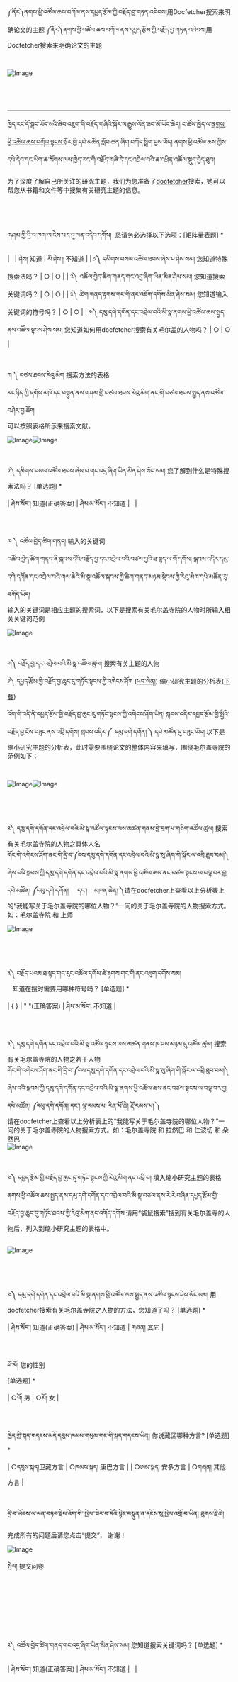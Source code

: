 ༼ནོར༽ནགས་ཕྱི་འཚོལ་ཆས་བཀོལ་ནས་དཔྱད་རྩོམ་ཀྱི་བརྗོད་བྱ་གཏན་འབེབས།用Docfetcher搜索来明确论文的主题
༼ནོར༽ནགས་ཕྱི་འཚོལ་ཆས་བཀོལ་ནས་དཔྱད་རྩོམ་ཀྱི་བརྗོད་བྱ་གཏན་འབེབས།用Docfetcher搜索来明确论文的主题


 


![Image](images/000006.png)


 


 





---


ཁྱེད་རང་དོ་སྣང་ཡོད་སའི་ཞིབ་འཇུག་གི་བརྗོད་གཞིའི་སྐོར་ལ་རྒྱུས་ལོན་ཟབ་མོ་ཡོང་ཆེད། ང་ཚོས་ཁྱེད་ལ་[ནགས་ཕྱི་འཚོལ་ཆས་བཀོལ་སྟངས་](https://r.wjx.com/redirect.aspx?url=https%3A%2F%2Fks.wjx.top%2Fjq%2F81224358.aspx&activity=95681548)སྐོར་གྱི་དཔེ་མཚོན་སློབ་ཚན་ཞིག་བཀོད་སྒྲིག་བྱས་ཡོད། ནགས་ཕྱི་འཚོལ་ཆས་ཀྱིས་དཔེ་དེབ་དང་ཡིག་ཆ་སོགས་ལས་ཁྱེད་རང་གི་བརྗོད་གཞི་དེ་དང་འབྲེལ་བའི་ཆ་འཕྲིན་འཚོལ་སྡུད་བྱེད་ཐུབ།  
  
为了深度了解自己所关注的研究主题，我们为您准备了[docfetcher](https://r.wjx.com/redirect.aspx?url=https%3A%2F%2Fks.wjx.top%2Fjq%2F81224358.aspx&activity=95681548)搜索，她可以帮您从书籍和文件等中搜集有关研究主题的信息。


 


 


གཤམ་གྱི་དྲི་བ་ཁག་ལ་ངེས་པར་དུ་ལན་འདེབ་དགོས།  恳请务必选择以下选项：[矩阵量表题] *




|   | ཤེས། 知道 | མི་ཤེས་། 不知道 |
| ༡༽ དམིགས་བསལ་འཚོལ་ཐབས་ཞེས་པ་ཤེས་སམ། 您知道特殊搜索法吗？ | ○ | ○ |
| ༢༽ འཚོལ་བྱེད་ཚིག་གནད་གང་འདྲ་ཞིག་ཡིན་མིན་ཤེས་སམ། 您知道搜索关键词吗？ | ○ | ○ |
| ༣༽ ཚིག་གནད་རྟགས་གང་གི་ནང་འཇོག་དགོས་མིན་ཤེས་སམ། 您知道输入关键词的符号吗？ | ○ | ○ |
| ༤༽ དམུ་དགེ་དགོན་དང་འབྲེལ་བའི་མི་སྣ་ནགས་ཕྱི་འཚོལ་ཆས་སྤྱད་ནས་འཚོལ་སྟངས་ཤེས་སམ། 您知道如何用docfetcher搜索有关毛尔盖的人物吗？ | ○ | ○ |


 


ཀ ༽ བཙལ་ཐབས་རེའུ་མིག 搜索方法的表格  
རང་ཉིད་ཀྱི་དགོས་མཁོ་དང་བསྟུན་ནས་གཤམ་གྱི་བཙལ་ཐབས་རེའུ་མིག་ནང་གི་བཙལ་ཐབས་སྤྱད་ནས་འཚོལ་བཤེར་བྱ་ཆོག  
可以按照表格所示来搜索文献。  
  
![Image](images/000005.png)![Image](images/000007.png)


 


༡༽ དམིགས་བསལ་འཚོལ་ཐབས་ཞེས་པ་གང་འདྲ་ཞིག་ཡིན་མིན་ཤེས་སོང་སམ། 您了解到什么是特殊搜索法吗？ [单选题] *




| ཤེས་སོང་། 知道(正确答案) | ཤེས་མ་སོང་། 不知道 |   |


 


ཁ ༽ འཚོལ་བྱེད་ཚིག་གནད། 输入的关键词  
འཚོལ་བྱེད་ཚིག་གནད་ནི་སྐབས་དེའི་བརྗོད་བྱ་དང་འབྲེལ་བའི་བཙལ་བྱའི་ཐ་སྙད་ལ་གོ་དགོས། སྐབས་འདིར་དམུ་དགེ་དགོན་དང་འབྲེལ་བའི་གལ་ཆེའི་མི་སྣ་འཚོལ་སྐབས་ཀྱི་ཚིག་གནད་མཉམ་སྡེབས་ཀྱི་རེའུ་མིག་དཔེ་མཚོན་རུ་བཀོད་ཡོད།  
输入的关键词是相应主题的搜索词，以下是搜索有关毛尔盖寺院的人物时所输入相关关键词范例  
  
![Image](images/000008.png)


 


ག༽ བརྗོད་བྱ་དང་འབྲེལ་བའི་མི་སྣ་འཚོལ་ཚུལ། 搜索有关主题的人物  
༡༽ དཔྱད་རྩོམ་གྱི་བརྗོད་བྱ་ཆུང་ངུ་གཏོང་སྟངས་ཀྱི་འགེངས་ཤོག ([ཕབ་ལེན།](https://r.wjx.com/redirect.aspx?url=https%3A%2F%2Fgitee.com%2Fbdrc%2Fdigitization-guidelines%2Fcommit%2Fc11dfae2705eb909091991548c37ea1bc2dc170d&activity=95681548)) 缩小研究主题的分析表([下载](https://r.wjx.com/redirect.aspx?url=https%3A%2F%2Fgitee.com%2Fbdrc%2Fdigitization-guidelines%2Fcommit%2Fc11dfae2705eb909091991548c37ea1bc2dc170d&activity=95681548)) 


འོག་གི་འདི་ནི་དཔྱད་རྩོམ་གྱི་བརྗོད་བྱ་ཆུང་རུ་གཏོང་སྟངས་ཀྱི་འགེངས་ཤོག་ཡིན། སྐབས་འདིར་དཔྱད་རྩོམ་གྱི་སྤྱིའི་བརྗོད་བྱ་ངོས་བཟུང་ནས་འབྲི་དགོས། སྐབས་འདིར་༼  དམུ་དགེ་དགོན། ༽ དཔེ་མཚོན་དུ་བཟུང་ཡོད། 以下是缩小研究主题的分析表，此时需要围绕论文的整体内容来填写，围绕毛尔盖寺院的范例如下：


 


![Image](images/000000.png)![Image](images/000001.png)


 


 


༢༽ དམུ་དགེ་དགོན་དང་འབྲེལ་བའི་མི་སྣ་འཚོལ་སྟངས་ལས་མཚན་གནས་བྱེ་བྲག་པ་གཅིག་འཚོལ་ཚུལ། 搜索有关毛尔盖寺院的人物之具体人名  
གོང་གི་འགེངས་ཤོག་ནང་གི་དྲི་བ་༼ངས་དམུ་དགེ་དགོན་དང་འབྲེལ་བའི་མི་སྣ་སུ་ཞིག་གི་སྐོར་ལ་འབྲི་ཐུབ་བམ།༽ ཞེས་བའི་སྐབས་ཀྱི་དམུ་དགེ་དགོན་དང་འབྲེལ་བའི་མི་སྣ་ནགས་ཕྱི་འཚོལ་ཆས་ནང་བཙལ་སྟངས་ལ་བལྟ་བར་བྱ། དཔེ་མཚོན། ༼དམུ་དགེ་དགོན།     དང་།    མཁན་ཆེན། ༽请在docfetcher上查看以上分析表上的“我能写关于毛尔盖寺院的哪位人物？”一问的关于毛尔盖寺院的人物搜索方式。如：毛尔盖寺院 和 上师


![Image](images/000009.png)


 


 


༣༽ བརྗོད་པའམ་ཐ་སྙད་གང་རུང་འཚོལ་དགོས་ཚེ་རྟགས་གང་གི་ནང་འཇུག་དགོས་སམ།  
   知道在搜时需要用哪种符号吗？ [单选题] *




| { } | " "(正确答案) | ཤེས་མ་སོང་། 不知道 |


 


༣༽ དམུ་དགེ་དགོན་དང་འབྲེལ་བའི་མི་སྣ་འཚོལ་སྟངས་ལས་མཚན་གནས་ཁ་ཤས་མཉམ་དུ་འཚོལ་ཚུལ། 搜索有关毛尔盖寺院的人物之若干人物  
གོང་གི་འགེངས་ཤོག་ནང་གི་དྲི་བ་༼ངས་དམུ་དགེ་དགོན་དང་འབྲེལ་བའི་མི་སྣ་སུ་ཞིག་གི་སྐོར་ལ་འབྲི་ཐུབ་བམ།༽ ཞེས་བའི་སྐབས་ཀྱི་དམུ་དགེ་དགོན་དང་འབྲེལ་བའི་མི་སྣ་ནགས་ཕྱི་འཚོལ་ཆས་ནང་བཙལ་སྟངས་ལ་བལྟ་བར་བྱ། དཔེ་མཚོན། ༼དམུ་དགེ་དགོན། དང་། ལྷ་རམས་པ། རིན་པོ་ཆེ། རྡོ་རམས་པ། ༽   
请在docfetcher上查看以上分析表上的“我能写关于毛尔盖寺院的哪位人物？”一问的关于毛尔盖寺院的人物搜索方式。如：毛尔盖寺院 和 拉然巴 和 仁波切 和 朵然巴  
![Image](images/000010.png)


 


༤༽ དཔྱད་རྩོམ་གྱི་བརྗོད་བྱ་ཆུང་དུ་གཏོང་སྟངས་ཀྱི་རེའུ་མིག་ནང་འབྲི་བ། 填入缩小研究主题的表格  
ནགས་ཕྱི་འཚོལ་ཆས་སྤྱད་ནས་དམུ་དགེ་དགོན་དང་འབྲེལ་བའི་མི་སྣ་བཙལ་ནས་རེ་རེ་བཞིན་དཔྱད་རྩོམ་གྱི་བརྗོད་བྱ་ཆུང་དུ་གཏོང་ཐབས་ཀྱི་རེའུ་མིག་ནང་འགོད་དགོས།请用“袋鼠搜索”搜到有关毛尔盖寺的人物后，列入到缩小研究主题的表格中。  
 


![Image](images/000002.png)


 


 


༤༽ དམུ་དགེ་དགོན་དང་འབྲེལ་བའི་མི་སྣ་ནགས་ཕྱི་འཚོལ་ཆས་སྤྱད་ནས་འཚོལ་སྟངས་ཤེས་སོང་སམ། 用docfetcher搜索有关毛尔盖寺院之人物的方法，您知道了吗？ [单选题] *




| ཤེས་སོང་། 知道(正确答案) | ཤེས་མ་སོང་། 不知道 | གཞན། 其它 |


 


ཕོ་མོ། 您的性别   
[单选题] *




| ○ཕོ། 男 | ○མོ། 女 |


 


ཁྱེད་ཀྱི་སྐད་གདངས་མདོ་དབུས་ཁམས་གསུམ་གང་གི་སྐད་གདངས་ཡིན། 你说藏区哪种方言? [单选题] *




| ○དབུས་སྐད།卫藏方言 | ○ཁམས་སྐད། 康巴方言 |
| ○ཨམ་སྐད། 安多方言 | ○གཞན། 其他方言 |


 


དྲི་བ་ཡོངས་ལ་ལན་བཏབ་རྗེས་འོག་གི་་སྤེལ་་ཟེར་བ་དེའི་སྟེང་བསྣུན་ན་དངོས་སུ་སྤེལ་འགྲོ་བ་ཡིན། ཐུགས་རྗེ་ཆེ།  
  
完成所有的问题后请您点击“提交”， 谢谢！ 


![Image](images/000003.png)


སྤེལ། 提交问卷 


 


 


 


 


༢༽ འཚོལ་བྱེད་ཚིག་གནད་གང་འདྲ་ཞིག་ཡིན་མིན་ཤེས་སམ། 您知道搜索关键词吗？ [单选题] *




| ཤེས་སོང་། 知道(正确答案) | ཤེས་མ་སོང་། 不知道 |   |


 


 



